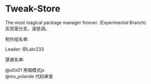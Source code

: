# Tweak-Store  

The most magical package manager forever. (Experimental Branch)   
实验室分支，请低调。  

制作组名单:  

Leader: @Lakr233  

感谢名单:  

@u0x01                              黑暗模式js  
@mx_yolande                     代码审查  

